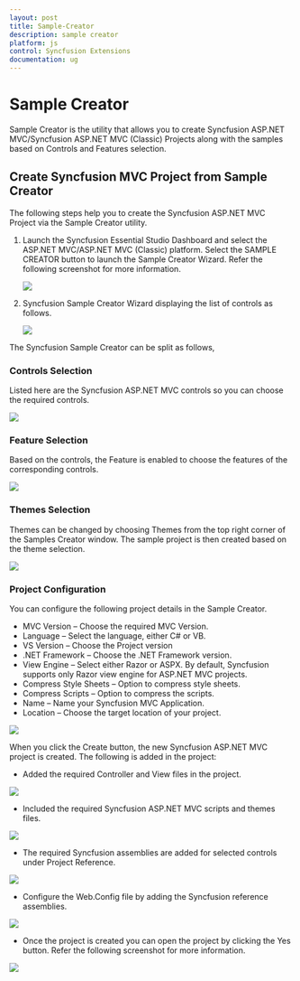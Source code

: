 ```yaml
---
layout: post
title: Sample-Creator
description: sample creator
platform: js
control: Syncfusion Extensions
documentation: ug
---
```


# Sample Creator

Sample Creator is the utility that allows you to create Syncfusion ASP.NET MVC/Syncfusion ASP.NET MVC (Classic) Projects along with the samples based on Controls and Features selection.


## Create Syncfusion MVC Project from Sample Creator

The following steps help you to create the Syncfusion ASP.NET MVC Project via the Sample Creator utility.

1. Launch the Syncfusion Essential Studio Dashboard and select the ASP.NET MVC/ASP.NET MVC (Classic) platform. Select the SAMPLE CREATOR button to launch the Sample Creator Wizard. Refer the following screenshot for more information. 



   ![](Create-Syncfusion-MVC-Project-from-Sample-Creator_images/Create-Syncfusion-MVC-Project-from-Sample-Creator_img1.png)



2. Syncfusion Sample Creator Wizard displaying the list of controls as follows. 



   ![](Create-Syncfusion-MVC-Project-from-Sample-Creator_images/Create-Syncfusion-MVC-Project-from-Sample-Creator_img2.png)



The Syncfusion Sample Creator can be split as follows,

### Controls Selection

 Listed here are the Syncfusion ASP.NET MVC controls so you can choose the required controls. 



![](Create-Syncfusion-MVC-Project-from-Sample-Creator_images/Create-Syncfusion-MVC-Project-from-Sample-Creator_img3.png)



### Feature Selection

Based on the controls, the Feature is enabled to choose the features of the corresponding controls.



![](Create-Syncfusion-MVC-Project-from-Sample-Creator_images/Create-Syncfusion-MVC-Project-from-Sample-Creator_img4.png)



### Themes Selection

Themes can be changed by choosing Themes from the top right corner of the Samples Creator window. The sample project is then created based on the theme selection.



![](Create-Syncfusion-MVC-Project-from-Sample-Creator_images/Create-Syncfusion-MVC-Project-from-Sample-Creator_img5.png)



### Project Configuration

You can configure the following project details in the Sample Creator.

* MVC Version – Choose the required MVC Version. 
* Language – Select the language, either C# or VB.
* VS Version – Choose the Project version
* .NET Framework – Choose the .NET Framework version.
* View Engine – Select either Razor or ASPX. By default, Syncfusion supports only Razor view engine for ASP.NET MVC projects.
* Compress Style Sheets – Option to compress style sheets.
* Compress Scripts – Option to compress the scripts.
* Name – Name your Syncfusion MVC Application.
* Location – Choose the target location of your project.



![](Create-Syncfusion-MVC-Project-from-Sample-Creator_images/Create-Syncfusion-MVC-Project-from-Sample-Creator_img6.png)



When you click the Create button, the new Syncfusion ASP.NET MVC project is created. The following is added in the project:

* Added the required Controller and View files in the project.



![](Create-Syncfusion-MVC-Project-from-Sample-Creator_images/Create-Syncfusion-MVC-Project-from-Sample-Creator_img7.png)



* Included the required Syncfusion ASP.NET MVC scripts and themes files.



![](Create-Syncfusion-MVC-Project-from-Sample-Creator_images/Create-Syncfusion-MVC-Project-from-Sample-Creator_img8.png)



* The required Syncfusion assemblies are added for selected controls under Project Reference.



![](Create-Syncfusion-MVC-Project-from-Sample-Creator_images/Create-Syncfusion-MVC-Project-from-Sample-Creator_img9.png)



* Configure the Web.Config file by adding the Syncfusion reference assemblies.



![](Create-Syncfusion-MVC-Project-from-Sample-Creator_images/Create-Syncfusion-MVC-Project-from-Sample-Creator_img10.png)



* Once the project is created you can open the project by clicking the Yes button. Refer the following screenshot for more information.



![](Create-Syncfusion-MVC-Project-from-Sample-Creator_images/Create-Syncfusion-MVC-Project-from-Sample-Creator_img11.png)



